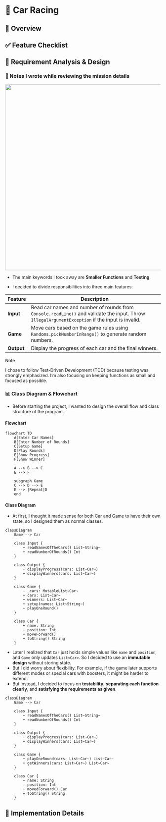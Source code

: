 # 🚗 Car Racing

## 📝 Overview

## ✅ Feature Checklist

## 📐 Requirement Analysis & Design

### 📓 Notes I wrote while reviewing the mission details

<image width="600" src="https://github.com/user-attachments/assets/b0bec2d4-1d2b-4188-8009-e1fb39b82e1a">

- The main keywords I took away are **Smaller Functions** and **Testing**.

- I decided to divide responsibilities into three main features:

|Feature|Description|
|--|--|
|**Input**|Read car names and number of rounds from `Console.readLine()` and validate the input. Throw `IllegalArgumentException` if the input is invalid.|
|**Game**|Move cars based on the game rules using `Randoms.pickNumberInRange()` to generate random numbers.|
|**Output**|Display the progress of each car and the final winners.|

> [!NOTE]  
> I chose to follow Test-Driven Development (TDD) because testing was strongly emphasized. I’m also focusing on keeping functions as small and focused as possible.

### 📊 Class Diagram & Flowchart

- Before starting the project, I wanted to design the overall flow and class structure of the program.

#### Flowchart

```mermaid
flowchart TD
    A[Enter Car Names]
    B[Enter Number of Rounds]
    C[Setup Game]
    D[Play Rounds]
    E[Show Progress]
    F[Show Winner]

    A --> B --> C
    E --> F
    
    subgraph Game
    C --> D --> E
    E --> |Repeat|D
    end
```

#### Class Diagram

- At first, I thought it made sense for both Car and Game to have their own state, so I designed them as normal classes.

```mermaid
classDiagram
    Game --> Car

    class Input {
        + readNamesOfTheCars() List~String~
        + readNumberOfRounds() Int
    }

    class Output {
        + displayProgress(cars: List~Car~)
        + displayWinners(cars: List~Car~)
    }

    class Game {
        - _cars: MutableList~Car~
        + cars: List~Car~
        + winners: List~Car~
        + setup(names: List~String~)
        + playOneRound()
    }

    class Car {
        + name: String
        - position: Int
        + moveForward()
        + toString() String
    }
```

- Later I realized that `Car` just holds simple values like `name` and `position`, and `Game` only updates `List<Car>`. So I decided to use an **immutable design** without storing state.
- But I did worry about flexibility. For example, if the game later supports different modes or special cars with boosters, it might be harder to extend.
- But instead, I decided to focus on **testability**, **separating each function clearly**, and **satisfying the requirements as given**.

```mermaid
classDiagram
    Game --> Car

    class Input {
        + readNamesOfTheCars() List~String~
        + readNumberOfRounds() Int
    }

    class Output {
        + displayProgress(cars: List~Car~)
        + displayWinners(cars: List~Car~)
    }

    class Game {
        + playOneRound(cars: List~Car~) List~Car~
        + getWinners(cars: List~Car~) List~Car~
    }

    class Car {
        + name: String
        - position: Int
        + movedForward() Car
        + toString() String
    }
```

## 🔧 Implementation Details
